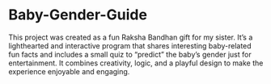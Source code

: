 # Baby-Gender-Guide
This project was created as a fun Raksha Bandhan gift for my sister. It’s a lighthearted and interactive program that shares interesting baby-related fun facts and includes a small quiz to “predict” the baby’s gender just for entertainment. It combines creativity, logic, and a playful design to make the experience enjoyable and engaging.
